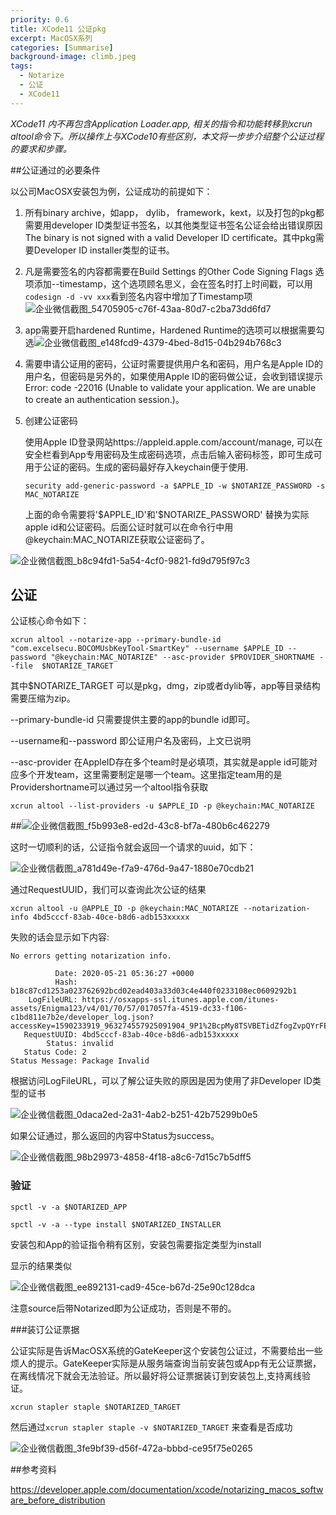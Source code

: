 ```yaml
---
priority: 0.6
title: XCode11 公证pkg
excerpt: MacOSX系列
categories: [Summarise]
background-image: climb.jpeg
tags:
  - Notarize
  - 公证
  - XCode11
---
```


*XCode11 内不再包含Application Loader.app, 相关的指令和功能转移到xcrun altool命令下。所以操作上与XCode10有些区别，本文将一步步介绍整个公证过程的要求和步骤。*

##公证通过的必要条件

以公司MacOSX安装包为例，公证成功的前提如下：

1. 所有binary archive，如app， dylib， framework，kext，以及打包的pkg都需要用developer ID类型证书签名，以其他类型证书签名公证会给出错误原因The binary is not signed with a valid Developer ID certificate。其中pkg需要Developer ID installer类型的证书。
2. 凡是需要签名的内容都需要在Build Settings 的Other Code Signing Flags 选项添加--timestamp，这个选项顾名思义，会在签名时打上时间戳，可以用```codesign -d -vv xxx```看到签名内容中增加了Timestamp项![企业微信截图_54705905-c76f-43aa-80d7-c2ba73dd6fd7]({{site.baseurl}}/assets/img/topic/企业微信截图_54705905-c76f-43aa-80d7-c2ba73dd6fd7.png)

3. app需要开启hardened Runtime，Hardened Runtime的选项可以根据需要勾选![企业微信截图_e148fcd9-4379-4bed-8d15-04b294b768c3]({{site.baseurl}}/assets/img/topic/企业微信截图_e148fcd9-4379-4bed-8d15-04b294b768c3.png)

4. 需要申请公证用的密码，公证时需要提供用户名和密码，用户名是Apple ID的用户名，但密码是另外的，如果使用Apple ID的密码做公证，会收到错误提示Error: code -22016 (Unable to validate your application. We are unable to create an authentication session.)。

5. 创建公证密码

   使用Apple ID登录网站https://appleid.apple.com/account/manage, 可以在安全栏看到App专用密码及生成密码选项，点击后输入密码标签，即可生成可用于公证的密码。生成的密码最好存入keychain便于使用.

   ```security add-generic-password -a $APPLE_ID -w $NOTARIZE_PASSWORD -s MAC_NOTARIZE```

   上面的命令需要将'$APPLE_ID'和'\$NOTARIZE_PASSWORD' 替换为实际apple id和公证密码。后面公证时就可以在命令行中用@keychain:MAC_NOTARIZE获取公证密码了。

![企业微信截图_b8c94fd1-5a54-4cf0-9821-fd9d795f97c3]({{site.baseurl}}/assets/img/topic/企业微信截图_b8c94fd1-5a54-4cf0-9821-fd9d795f97c3.png)

## 公证

公证核心命令如下：

```xcrun altool --notarize-app --primary-bundle-id "com.excelsecu.BOCOMUsbKeyTool-SmartKey" --username $APPLE_ID --password "@keychain:MAC_NOTARIZE" --asc-provider $PROVIDER_SHORTNAME --file  $NOTARIZE_TARGET```

其中$NOTARIZE_TARGET 可以是pkg，dmg，zip或者dylib等，app等目录结构需要压缩为zip。

--primary-bundle-id 只需要提供主要的app的bundle id即可。

--username和--password 即公证用户名及密码，上文已说明

--asc-provider 在AppleID存在多个team时是必填项，其实就是apple id可能对应多个开发team，这里需要制定是哪一个team。这里指定team用的是Providershortname可以通过另一个altool指令获取

```xcrun altool --list-providers -u $APPLE_ID -p @keychain:MAC_NOTARIZE```

##![企业微信截图_f5b993e8-ed2d-43c8-bf7a-480b6c462279]({{site.baseurl}}/assets/img/topic/企业微信截图_f5b993e8-ed2d-43c8-bf7a-480b6c462279.png)

这时一切顺利的话，公证指令就会返回一个请求的uuid，如下：

![企业微信截图_a781d49e-f7a9-476d-9a47-1880e70cdb21]({{site.baseurl}}/assets/img/topic/企业微信截图_a781d49e-f7a9-476d-9a47-1880e70cdb21.png)

通过RequestUUID，我们可以查询此次公证的结果

```
xcrun altool -u @APPLE_ID -p @keychain:MAC_NOTARIZE --notarization-info 4bd5cccf-83ab-40ce-b8d6-adb153xxxxx
```

失败的话会显示如下内容:

```
No errors getting notarization info.

          Date: 2020-05-21 05:36:27 +0000
          Hash: b18c87cd1253a023762692bcd02ead403a33d03c4e440f0233108ec0609292b1
    LogFileURL: https://osxapps-ssl.itunes.apple.com/itunes-assets/Enigma123/v4/01/70/57/017057fa-4519-dc33-f106-c1bd811e7b2e/developer_log.json?accessKey=1590233919_963274557925091904_9P1%2BcpMy8TSVBETidZfogZvpQYrFEdD9AnIRqXdu3ITBFlpAlc3Mw1%2F8OItwGh8HXnrkXizARlFCiJbCMYe3ZhQit%2FKEXCxrVtKa9zPEvYBAAt5xsSlBoilRNcK%2BsnzUNwYCs9iP7qxSpzJce%2BcwskknuH7nBXXXXXXXXXXXXXX
   RequestUUID: 4bd5cccf-83ab-40ce-b8d6-adb153xxxxx
        Status: invalid
   Status Code: 2
Status Message: Package Invalid
```

根据访问LogFileURL，可以了解公证失败的原因是因为使用了非Developer ID类型的证书

![企业微信截图_0daca2ed-2a31-4ab2-b251-42b75299b0e5]({{site.baseurl}}/assets/img/topic/企业微信截图_0daca2ed-2a31-4ab2-b251-42b75299b0e5.png)

如果公证通过，那么返回的内容中Status为success。

![企业微信截图_98b29973-4858-4f18-a8c6-7d15c7b5dff5]({{site.baseurl}}/assets/img/topic/企业微信截图_98b29973-4858-4f18-a8c6-7d15c7b5dff5.png)

### 验证

```spctl -v -a $NOTARIZED_APP```

```spctl -v -a --type install $NOTARIZED_INSTALLER```

安装包和App的验证指令稍有区别，安装包需要指定类型为install

显示的结果类似

![企业微信截图_ee892131-cad9-45ce-b67d-25e90c128dca]({{site.baseurl}}/assets/img/topic/企业微信截图_ee892131-cad9-45ce-b67d-25e90c128dca.png)

注意source后带Notarized即为公证成功，否则是不带的。



###装订公证票据

公证实际是告诉MacOSX系统的GateKeeper这个安装包公证过，不需要给出一些烦人的提示。GateKeeper实际是从服务端查询当前安装包或App有无公证票据，在离线情况下就会无法验证。所以最好将公证票据装订到安装包上,支持离线验证。

```xcrun stapler staple $NOTARIZED_TARGET```

然后通过```xcrun stapler staple -v $NOTARIZED_TARGET``` 来查看是否成功

![企业微信截图_3fe9bf39-d56f-472a-bbbd-ce95f75e0265]({{site.baseurl}}/assets/img/topic/企业微信截图_3fe9bf39-d56f-472a-bbbd-ce95f75e0265.png)



##参考资料

https://developer.apple.com/documentation/xcode/notarizing_macos_software_before_distribution
